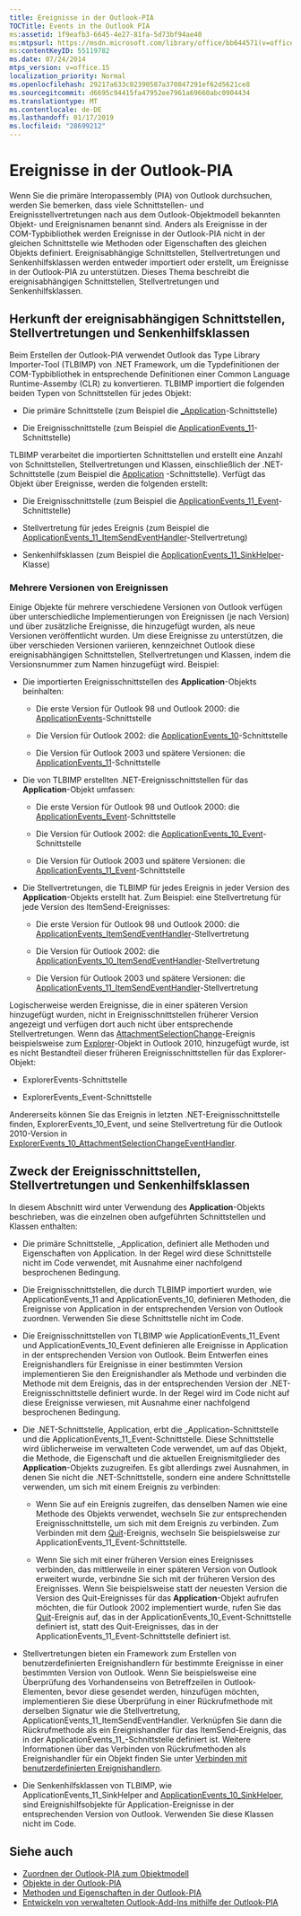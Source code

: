 ```yaml
---
title: Ereignisse in der Outlook-PIA
TOCTitle: Events in the Outlook PIA
ms:assetid: 1f9eafb3-6645-4e27-81fa-5d73bf94ae40
ms:mtpsurl: https://msdn.microsoft.com/library/office/bb644571(v=office.15)
ms:contentKeyID: 55119782
ms.date: 07/24/2014
mtps_version: v=office.15
localization_priority: Normal
ms.openlocfilehash: 29217a633c02390587a370847291ef62d5621ce8
ms.sourcegitcommit: d6695c94415fa47952ee7961a69660abc0904434
ms.translationtype: MT
ms.contentlocale: de-DE
ms.lasthandoff: 01/17/2019
ms.locfileid: "28699212"
---
```

# <a name="events-in-the-outlook-pia"></a>Ereignisse in der Outlook-PIA

Wenn Sie die primäre Interopassembly (PIA) von Outlook durchsuchen, werden Sie bemerken, dass viele Schnittstellen- und Ereignisstellvertretungen nach aus dem Outlook-Objektmodell bekannten Objekt- und Ereignisnamen benannt sind. Anders als Ereignisse in der COM-Typbibliothek werden Ereignisse in der Outlook-PIA nicht in der gleichen Schnittstelle wie Methoden oder Eigenschaften des gleichen Objekts definiert. Ereignisabhängige Schnittstellen, Stellvertretungen und Senkenhilfsklassen werden entweder importiert oder erstellt, um Ereignisse in der Outlook-PIA zu unterstützen. Dieses Thema beschreibt die ereignisabhängigen Schnittstellen, Stellvertretungen und Senkenhilfsklassen.

## <a name="where-do-the-event-interfaces-delegates-and-sink-helper-classes-come-from"></a>Herkunft der ereignisabhängigen Schnittstellen, Stellvertretungen und Senkenhilfsklassen

Beim Erstellen der Outlook-PIA verwendet Outlook das Type Library Importer-Tool (TLBIMP) von .NET Framework, um die Typdefinitionen der COM-Typbibliothek in entsprechende Definitionen einer Common Language Runtime-Assemby (CLR) zu konvertieren. TLBIMP importiert die folgenden beiden Typen von Schnittstellen für jedes Objekt:

  - Die primäre Schnittstelle (zum Beispiel die [\_Application](https://msdn.microsoft.com/library/bb611255\(v=office.15\))-Schnittstelle)

  - Die Ereignisschnittstelle (zum Beispiel die [ApplicationEvents\_11](https://msdn.microsoft.com/library/bb609229\(v=office.15\))-Schnittstelle)

TLBIMP verarbeitet die importierten Schnittstellen und erstellt eine Anzahl von Schnittstellen, Stellvertretungen und Klassen, einschließlich der .NET-Schnittstelle (zum Beispiel die [Application](https://msdn.microsoft.com/library/bb646615\(v=office.15\)) -Schnittstelle). Verfügt das Objekt über Ereignisse, werden die folgenden erstellt:

  - Die Ereignisschnittstelle (zum Beispiel die [ApplicationEvents\_11\_Event](https://msdn.microsoft.com/library/bb622725\(v=office.15\))-Schnittstelle)

  - Stellvertretung für jedes Ereignis (zum Beispiel die [ApplicationEvents\_11\_ItemSendEventHandler](https://msdn.microsoft.com/library/bb610818\(v=office.15\))-Stellvertretung)

  - Senkenhilfsklassen (zum Beispiel die [ApplicationEvents\_11\_SinkHelper](https://msdn.microsoft.com/library/bb609842\(v=office.15\))-Klasse)

### <a name="multiple-versions-of-events"></a>Mehrere Versionen von Ereignissen

Einige Objekte für mehrere verschiedene Versionen von Outlook verfügen über unterschiedliche Implementierungen von Ereignissen (je nach Version) und über zusätzliche Ereignisse, die hinzugefügt wurden, als neue Versionen veröffentlicht wurden. Um diese Ereignisse zu unterstützen, die über verschieden Versionen variieren, kennzeichnet Outlook diese ereignisabhängigen Schnittstellen, Stellvertretungen und Klassen, indem die Versionsnummer zum Namen hinzugefügt wird. Beispiel:

  - Die importierten Ereignisschnittstellen des **Application**-Objekts beinhalten:
    
      - Die erste Version für Outlook 98 und Outlook 2000: die [ApplicationEvents](https://msdn.microsoft.com/library/bb644093\(v=office.15\))-Schnittstelle
    
      - Die Version für Outlook 2002: die [ApplicationEvents\_10](https://msdn.microsoft.com/library/bb647702\(v=office.15\))-Schnittstelle
    
      - Die Version für Outlook 2003 und spätere Versionen: die [ApplicationEvents\_11](https://msdn.microsoft.com/library/bb609229\(v=office.15\))-Schnittstelle

  - Die von TLBIMP erstellten .NET-Ereignisschnittstellen für das **Application**-Objekt umfassen:
    
      - Die erste Version für Outlook 98 und Outlook 2000: die [ApplicationEvents\_Event](https://msdn.microsoft.com/library/bb609380\(v=office.15\))-Schnittstelle
    
      - Die Version für Outlook 2002: die [ApplicationEvents\_10\_Event](https://msdn.microsoft.com/library/bb610098\(v=office.15\))-Schnittstelle
    
      - Die Version für Outlook 2003 und spätere Versionen: die [ApplicationEvents\_11\_Event](https://msdn.microsoft.com/library/bb622725\(v=office.15\))-Schnittstelle

  - Die Stellvertretungen, die TLBIMP für jedes Ereignis in jeder Version des **Application**-Objekts erstellt hat. Zum Beispiel: eine Stellvertretung für jede Version des ItemSend-Ereignisses:
    
      - Die erste Version für Outlook 98 und Outlook 2000: die [ApplicationEvents\_ItemSendEventHandler](https://msdn.microsoft.com/library/bb622515\(v=office.15\))-Stellvertretung
    
      - Die Version für Outlook 2002: die [ApplicationEvents\_10\_ItemSendEventHandler](https://msdn.microsoft.com/library/bb646436\(v=office.15\))-Stellvertretung
    
      - Die Version für Outlook 2003 und spätere Versionen: die [ApplicationEvents\_11\_ItemSendEventHandler](https://msdn.microsoft.com/library/bb610818\(v=office.15\))-Stellvertretung

Logischerweise werden Ereignisse, die in einer späteren Version hinzugefügt wurden, nicht in Ereignisschnittstellen früherer Version angezeigt und verfügen dort auch nicht über entsprechende Stellvertretungen. Wenn das [AttachmentSelectionChange](https://msdn.microsoft.com/library/ff184926\(v=office.15\))-Ereignis beispielsweise zum [Explorer](https://msdn.microsoft.com/library/bb623678\(v=office.15\))-Objekt in Outlook 2010, hinzugefügt wurde, ist es nicht Bestandteil dieser früheren Ereignisschnittstellen für das Explorer-Objekt:

  - ExplorerEvents-Schnittstelle

  - ExplorerEvents\_Event-Schnittstelle

Andererseits können Sie das Ereignis in letzten .NET-Ereignisschnittstelle finden, ExplorerEvents\_10\_Event, und seine Stellvertretung für die Outlook 2010-Version in [ExplorerEvents\_10\_AttachmentSelectionChangeEventHandler](https://msdn.microsoft.com/library/ff185177\(v=office.15\)).

## <a name="what-the-event-interfaces-delegates-and-sink-helper-classes-are-for"></a>Zweck der Ereignisschnittstellen, Stellvertretungen und Senkenhilfsklassen

In diesem Abschnitt wird unter Verwendung des **Application**-Objekts beschrieben, was die einzelnen oben aufgeführten Schnittstellen und Klassen enthalten:

  - Die primäre Schnittstelle, \_Application, definiert alle Methoden und Eigenschaften von Application. In der Regel wird diese Schnittstelle nicht im Code verwendet, mit Ausnahme einer nachfolgend besprochenen Bedingung.

  - Die Ereignisschnittstellen, die durch TLBIMP importiert wurden, wie ApplicationEvents\_11 and ApplicationEvents\_10, definieren Methoden, die Ereignisse von Application in der entsprechenden Version von Outlook zuordnen. Verwenden Sie diese Schnittstelle nicht im Code.

  - Die Ereignisschnittstellen von TLBIMP wie ApplicationEvents\_11\_Event und ApplicationEvents\_10\_Event definieren alle Ereignisse in Application in der entsprechenden Version von Outlook. Beim Entwerfen eines Ereignishandlers für Ereignisse in einer bestimmten Version implementieren Sie den Ereignishandler als Methode und verbinden die Methode mit dem Ereignis, das in der entsprechenden Version der .NET-Ereignisschnittstelle definiert wurde. In der Regel wird im Code nicht auf diese Ereignisse verwiesen, mit Ausnahme einer nachfolgend besprochenen Bedingung.

  - Die .NET-Schnittstelle, Application, erbt die \_Application-Schnittstelle und die ApplicationEvents\_11\_Event-Schnittstelle. Diese Schnittstelle wird üblicherweise im verwalteten Code verwendet, um auf das Objekt, die Methode, die Eigenschaft und die aktuellen Ereignismitglieder des **Application**-Objekts zuzugreifen. Es gibt allerdings zwei Ausnahmen, in denen Sie nicht die .NET-Schnittstelle, sondern eine andere Schnittstelle verwenden, um sich mit einem Ereignis zu verbinden:
    
      - Wenn Sie auf ein Ereignis zugreifen, das denselben Namen wie eine Methode des Objekts verwendet, wechseln Sie zur entsprechenden Ereignisschnittstelle, um sich mit dem Ereignis zu verbinden. Zum Verbinden mit dem [Quit](https://msdn.microsoft.com/library/bb622595\(v=office.15\))-Ereignis, wechseln Sie beispielsweise zur ApplicationEvents\_11\_Event-Schnittstelle.
    
      - Wenn Sie sich mit einer früheren Version eines Ereignisses verbinden, das mittlerweile in einer späteren Version von Outlook erweitert wurde, verbindne Sie sich mit der früheren Version des Ereignisses. Wenn Sie beispielsweise statt der neuesten Version die Version des Quit-Ereignisses für das **Application**-Objekt aufrufen möchten, die für Outlook 2002 implementiert wurde, rufen Sie das [Quit](https://msdn.microsoft.com/library/bb609660\(v=office.15\))-Ereignis auf, das in der ApplicationEvents\_10\_Event-Schnittstelle definiert ist, statt des Quit-Ereignisses, das in der ApplicationEvents\_11\_Event-Schnittstelle definiert ist.

  - Stellvertretungen bieten ein Framework zum Erstellen von benutzerdefinierten Ereignishandlern für bestimmte Ereignisse in einer bestimmten Version von Outlook. Wenn Sie beispielsweise eine Überprüfung des Vorhandenseins von Betreffzeilen in Outlook-Elementen, bevor diese gesendet werden, hinzufügen möchten, implementieren Sie diese Überprüfung in einer Rückrufmethode mit derselben Signatur wie die Stellvertretung, ApplicationEvents\_11\_ItemSendEventHandler. Verknüpfen Sie dann die Rückrufmethode als ein Ereignishandler für das ItemSend-Ereignis, das in der ApplicationEvents\_11\_-Schnittstelle definiert ist. Weitere Informationen über das Verbinden von Rückrufmethoden als Ereignishandler für ein Objekt finden Sie unter [Verbinden mit benutzerdefinierten Ereignishandlern](connecting-to-custom-event-handlers.md).

  - Die Senkenhilfsklassen von TLBIMP, wie ApplicationEvents\_11\_SinkHelper and [ApplicationEvents\_10\_SinkHelper](https://msdn.microsoft.com/library/bb644070\(v=office.15\)), sind Ereignishilfsobjekte für Application-Ereignisse in der entsprechenden Version von Outlook. Verwenden Sie diese Klassen nicht im Code.

## <a name="see-also"></a>Siehe auch

- [Zuordnen der Outlook-PIA zum Objektmodell](relating-the-outlook-pia-with-the-object-model.md)
- [Objekte in der Outlook-PIA](objects-in-the-outlook-pia.md)
- [Methoden und Eigenschaften in der Outlook-PIA](methods-and-properties-in-the-outlook-pia.md)
- [Entwickeln von verwalteten Outlook-Add-Ins mithilfe der Outlook-PIA](developing-managed-outlook-add-ins-using-the-outlook-pia.md)

